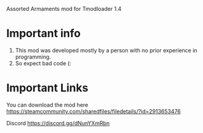 Assorted Armaments mod for Tmodloader 1.4

# Important info
1. This mod was developed mostly by a person with no prior experience in programming.
2. So expect bad code (:

# Important Links
You can download the mod here https://steamcommunity.com/sharedfiles/filedetails/?id=2913653476

Discord https://discord.gg/dNunYXmRbn

